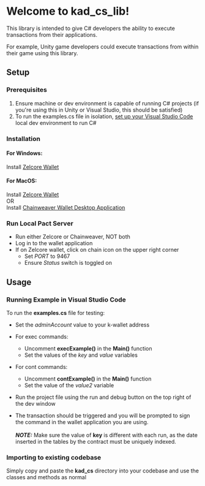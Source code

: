 # Welcome to kad_cs_lib!
This library is intended to give C# developers the ability to execute transactions from their applications.

For example, Unity game developers could execute transactions from within their game using this library.

## Setup
### Prerequisites
1. Ensure machine or dev environment is capable of running C# projects (if you're using this in Unity or Visual Studio, this should be satisfied)
2. To run the examples.cs file in isolation, [set up your Visual Studio Code](https://code.visualstudio.com/docs/csharp/get-started) local dev environment to run C#

### Installation
#### For Windows: 
Install [Zelcore Wallet](https://zelcore.io/)
#### For MacOS: 
Install [Zelcore Wallet](https://zelcore.io/) \
OR \
Install [Chainweaver Wallet Desktop Application](https://docs.kadena.io/participate/wallets/chainweaver)

### Run Local Pact Server
* Run either Zelcore or Chainweaver, NOT both
* Log in to the wallet application
* If on Zelcore wallet, click on chain icon on the upper right corner
  * Set *PORT* to 9467
  * Ensure *Status* switch is toggled on

## Usage
### Running Example in Visual Studio Code
To run the **examples.cs** file for testing:
* Set the *adminAccount* value to your k-wallet address
* For exec commands:
  * Uncomment **execExample()** in the **Main()** function
  * Set the values of the *key* and *value* variables
* For cont commands:
  * Uncomment **contExample()** in the **Main()** function
  * Set the value of the *value2* variable

* Run the project file using the run and debug button on the top right of the dev window
* The transaction should be triggered and you will be prompted to sign the command in the wallet application you are using.\
\
***NOTE:*** Make sure the value of **key** is different with each run, as the date inserted in the tables by the contract must be uniquely indexed.

### Importing to existing codebase
Simply copy and paste the **kad_cs** directory into your codebase and use the classes and methods as normal